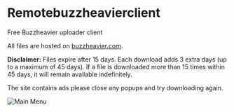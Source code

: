 # Remotebuzzheavierclient
Free Buzzheavier uploader client

All files are hosted on [buzzheavier.com](https://buzzheavier.com).

**Disclaimer:** Files expire after 15 days. Each download adds 3 extra days (up to a maximum of 45 days). If a file is downloaded more than 15 times within 45 days, it will remain available indefinitely.  

The site contains ads please close any popups and try downloading again.

![Main Menu](https://cdn.discordapp.com/attachments/1313619435332042833/1424180459750818015/6AI9BIi.png?ex=68e302e9&is=68e1b169&hm=6dc408a9f0dbb0163824523fc3affaff9ea3dd303fed461cdbacf847f5b7635f&)
